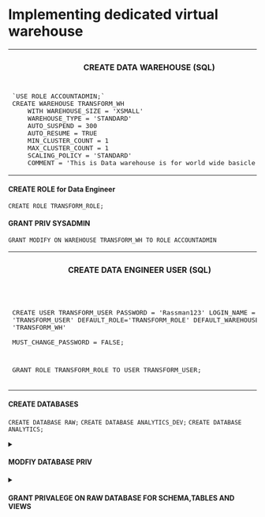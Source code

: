 #  Implementing dedicated virtual warehouse

<table>
<tr> 
    <th><h4>CREATE DATA WAREHOUSE (SQL)</h4></th>
</tr>
<tr>
<td>  
<pre lang="js">
`USE ROLE ACCOUNTADMIN;`
CREATE WAREHOUSE TRANSFORM_WH 
    WITH WAREHOUSE_SIZE = 'XSMALL'
    WAREHOUSE_TYPE = 'STANDARD' 
    AUTO_SUSPEND = 300 
    AUTO_RESUME = TRUE 
    MIN_CLUSTER_COUNT = 1 
    MAX_CLUSTER_COUNT = 1 
    SCALING_POLICY = 'STANDARD'
    COMMENT = 'This is Data warehouse is for world wide basicle store';
</pre>
</td>
</tr>
</table>

#### CREATE ROLE for Data Engineer

`CREATE ROLE TRANSFORM_ROLE;`

#### GRANT PRIV SYSADMIN

`GRANT MODIFY ON WAREHOUSE TRANSFORM_WH TO ROLE ACCOUNTADMIN`
<table>
<tr> 
    <th><h4>CREATE DATA ENGINEER USER (SQL)</h4></th>
</tr>
<tr>
<td>  
<pre lang="js">

CREATE USER TRANSFORM_USER
PASSWORD = 'Rassman123' 
LOGIN_NAME = 'TRANSFORM_USER' 
DEFAULT_ROLE='TRANSFORM_ROLE' 
DEFAULT_WAREHOUSE = 'TRANSFORM_WH'  
MUST_CHANGE_PASSWORD = FALSE;

GRANT ROLE TRANSFORM_ROLE TO USER TRANSFORM_USER;
</pre>
</td>
</tr>
</table>



#### CREATE DATABASES

`CREATE DATABASE RAW;`
`CREATE DATABASE ANALYTICS_DEV;`
`CREATE DATABASE ANALYTICS;`

<details>
    <summary><h4>MODFIY DATABASE PRIV</h4> </summary>

* `GRANT MODIFY ON DATABASE` RAW TO ROLE TRANSFORM_ROLE;
* `GRANT MODIFY ON DATABASE` ANALYTICS_DEV TO ROLE TRANSFORM_ROLE;
* `GRANT MODIFY ON DATABASE` ANALYTICS TO ROLE TRANSFORM_ROLE;
***
* `GRANT USAGE ON DATABASE` RAW TO ROLE TRANSFORM_ROLE;
* `GRANT USAGE ON DATABASE` ANALYTICS_DEV TO ROLE TRANSFORM_ROLE;
* `GRANT USAGE ON DATABASE` ANALYTICS TO ROLE TRANSFORM_ROLE;

</details>

<details>
    <summary><h4>GRANT PRIVALEGE ON RAW DATABASE FOR SCHEMA,TABLES AND VIEWS</h4> </summary>

* `GRANT CREATE SCHEMA ON DATABASE` RAW TO ROLE TRANSFORM_ROLE;
* `GRANT MODIFY ON DATABASE` RAW TO ROLE TRANSFORM_ROLE;
* `GRANT MODIFY ON ALL SCHEMAS` IN DATABASE RAW TO ROLE TRANSFORM_ROLE;
***
* `GRANT USAGE ON DATABASE` RAW TO ROLE TRANSFORM_ROLE;
* `GRANT USAGE ON ALL SCHEMAS IN DATABASE` RAW TO ROLE TRANSFORM_ROLE;
***
* GRANT SELECT ON ALL TABLES IN DATABASE RAW TO ROLE TRANSFORM_ROLE;
* GRANT SELECT ON ALL VIEWS IN DATABASE RAW TO ROLE TRANSFORM_ROLE;


// GRANT PRIVALEGE ON ANALYTICS_DEV DATABASE FOR SCHEMA,TABLES AND VIEWS

GRANT CREATE SCHEMA ON DATABASE ANALYTICS_DEV TO ROLE TRANSFORM_ROLE;

GRANT MODIFY ON DATABASE ANALYTICS_DEV TO ROLE TRANSFORM_ROLE;
GRANT MODIFY ON ALL SCHEMAS IN DATABASE ANALYTICS_DEV TO ROLE TRANSFORM_ROLE;

GRANT USAGE ON DATABASE ANALYTICS_DEV TO ROLE TRANSFORM_ROLE;
GRANT USAGE ON ALL SCHEMAS IN DATABASE ANALYTICS_DEV TO ROLE TRANSFORM_ROLE;

GRANT SELECT ON ALL TABLES IN DATABASE ANALYTICS_DEV TO ROLE TRANSFORM_ROLE;
GRANT SELECT ON ALL VIEWS IN DATABASE ANALYTICS_DEV TO ROLE TRANSFORM_ROLE;



// GRANT PRIVALEGE ON ANALYTICS DATABASE FOR SCHEMA,TABLES AND VIEWS

GRANT CREATE SCHEMA ON DATABASE ANALYTICS TO ROLE TRANSFORM_ROLE;

GRANT MODIFY ON DATABASE ANALYTICS TO ROLE TRANSFORM_ROLE;
GRANT MODIFY ON ALL SCHEMAS IN DATABASE ANALYTICS TO ROLE TRANSFORM_ROLE;

GRANT USAGE ON DATABASE ANALYTICS TO ROLE TRANSFORM_ROLE;
GRANT USAGE ON ALL SCHEMAS IN DATABASE ANALYTICS TO ROLE TRANSFORM_ROLE;


GRANT SELECT ON ALL TABLES IN DATABASE ANALYTICS TO ROLE TRANSFORM_ROLE;
GRANT SELECT ON ALL VIEWS IN DATABASE ANALYTICS TO ROLE TRANSFORM_ROLE;


-- CREATE SCHEMA

USE ROLE TRANSFORM_ROLE;


CREATE SCHEMA RAW.HumanResources;
CREATE SCHEMA RAW.Person;
CREATE SCHEMA RAW.Production;
CREATE SCHEMA RAW.Sales;


GRANT SELECT ON ALL TABLES IN SCHEMA HumanResources to role TRANSFORM_ROLE;
GRANT SELECT ON ALL TABLES IN SCHEMA Person to role TRANSFORM_ROLE;
GRANT SELECT ON ALL TABLES IN SCHEMA Production to role TRANSFORM_ROLE;
GRANT SELECT ON ALL TABLES IN SCHEMA Sales to role TRANSFORM_ROLE;

GRANT SELECT ON ALL TABLES IN SCHEMA HumanResources to role TRANSFORM_ROLE;
GRANT SELECT ON ALL TABLES IN SCHEMA Person to role TRANSFORM_ROLE;
GRANT SELECT ON ALL TABLES IN SCHEMA Production to role TRANSFORM_ROLE;
GRANT SELECT ON ALL TABLES IN SCHEMA Sales to role TRANSFORM_ROLE;

GRANT SELECT ON ALL TABLES IN SCHEMA HumanResources to role TRANSFORM_ROLE;
GRANT SELECT ON ALL TABLES IN SCHEMA Person to role TRANSFORM_ROLE;
GRANT SELECT ON ALL TABLES IN SCHEMA Production to role TRANSFORM_ROLE;
GRANT SELECT ON ALL TABLES IN SCHEMA Sales to role TRANSFORM_ROLE;

USE ROLE ACCOUNTADMIN;

GRANT SELECT ON FUTURE TABLES IN SCHEMA HumanResources to role TRANSFORM_ROLE;
GRANT SELECT ON FUTURE TABLES IN SCHEMA Person to role TRANSFORM_ROLE;
GRANT SELECT ON FUTURE TABLES IN SCHEMA Production to role TRANSFORM_ROLE;
GRANT SELECT ON FUTURE TABLES IN SCHEMA Sales to role TRANSFORM_ROLE;

GRANT MODIFY ON FUTURE TABLES IN SCHEMA HumanResources to role TRANSFORM_ROLE;
GRANT MODIFY ON FUTURE TABLES IN SCHEMA Person to role TRANSFORM_ROLE;
GRANT MODIFY ON FUTURE TABLES IN SCHEMA Production to role TRANSFORM_ROLE;
GRANT MODIFY ON FUTURE TABLES IN SCHEMA Sales to role TRANSFORM_ROLE;

GRANT USAGE ON FUTURE TABLES IN SCHEMA HumanResources to role TRANSFORM_ROLE;
GRANT USAGE ON FUTURE TABLES IN SCHEMA Person to role TRANSFORM_ROLE;
GRANT USAGE ON FUTURE TABLES IN SCHEMA Production to role TRANSFORM_ROLE;
GRANT USAGE ON FUTURE TABLES IN SCHEMA Sales to role TRANSFORM_ROLE;


GRANT SELECT ON FUTURE TABLES IN DATABASE ANALYTICS TO ROLE TRANSFORM_ROLE;
GRANT SELECT ON FUTURE VIEWS IN DATABASE ANALYTICS TO ROLE TRANSFORM_ROLE;

GRANT SELECT ON FUTURE TABLES IN DATABASE ANALYTICS_DEV TO ROLE TRANSFORM_ROLE;
GRANT SELECT ON FUTURE VIEWS IN DATABASE ANALYTICS_DEV TO ROLE TRANSFORM_ROLE;

GRANT SELECT ON FUTURE TABLES IN DATABASE RAW TO ROLE TRANSFORM_ROLE;
GRANT SELECT ON FUTURE VIEWS IN DATABASE RAW TO ROLE TRANSFORM_ROLE;





